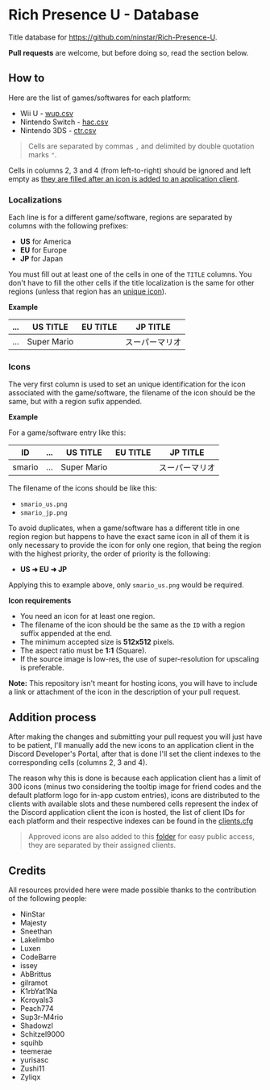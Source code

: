 # Rich Presence U - Database

Title database for https://github.com/ninstar/Rich-Presence-U.

**Pull requests** are welcome, but before doing so, read the section below.

## How to

Here are the list of games/softwares for each platform:

- Wii U - [wup.csv](titles/wup.csv)
- Nintendo Switch - [hac.csv](titles/hac.csv)
- Nintendo 3DS - [ctr.csv](titles/ctr.csv)

> Cells are separated by commas ``,`` and delimited by double quotation marks ``"``.

Cells in columns 2, 3 and 4 (from left-to-right) should be ignored and left empty as [they are filled after an icon is added to an application client](#addition-process).

### Localizations

Each line is for a different game/software, regions are separated by columns with the following prefixes:

- **US** for America
- **EU** for Europe
- **JP** for Japan

You must fill out at least one of the cells in one of the `TITLE` columns. You don't have to fill the other cells if the title localization is the same for other regions (unless that region has an [unique icon](#icons)).

**Example**

| ... | US TITLE | EU TITLE | JP TITLE |
| --- | --- | --- | --- |
| ... | Super Mario |     | スーパーマリオ |

### Icons

The very first column is used to set an unique identification for the icon associated with the game/software, the filename of the icon should be the same, but with a region sufix appended.

**Example**

For a game/software entry like this:

| ID | ... | US TITLE | EU TITLE | JP TITLE |
| --- | --- | --- | --- | --- |
| smario | ... | Super Mario |     | スーパーマリオ |

The filename of the icons should be like this:

- ``smario_us.png``
- ``smario_jp.png``

To avoid duplicates, when a game/software has a different title in one region region but happens to have the exact same icon in all of them it is only necessary to provide the icon for only one region, that being the region with the highest priority, the order of priority is the following:

- **US ➜ EU ➜ JP**

Applying this to example above, only ``smario_us.png`` would be required.

**Icon requirements**

- You need an icon for at least one region.
- The filename of the icon should be the same as the `ID` with a region suffix appended at the end.
- The minimum accepted size is **512x512** pixels.
- The aspect ratio must be **1:1** (Square).
- If the source image is low-res, the use of super-resolution for upscaling is preferable.

**Note:** This repository isn't meant for hosting icons, you will have to include a link or attachment of the icon in the description of your pull request.

## Addition process

After making the changes and submitting your pull request you will just have to be patient, I'll manually add the new icons to an application client in the Discord Developer's Portal, after that is done I'll set the client indexes to the corresponding cells (columns 2, 3 and 4).

The reason why this is done is because each application client has a limit of 300 icons (minus two considering the tooltip image for friend codes and the default platform logo for in-app custom entries), icons are distributed to the clients with available slots and these numbered cells represent the index of the Discord application client the icon is hosted, the list of client IDs for each platform and their respective indexes can be found in the [clients.cfg](clients.cfg)

> Approved icons are also added to this [folder](https://www.dropbox.com/scl/fo/3ydzm0p9wr2ciw3gtwrlm/h?rlkey=a00uzk0a62jn2xtws382gxlqa&dl=0) for easy public access, they are separated by their assigned clients.

## Credits

All resources provided here were made possible thanks to the contribution of the following people:

- NinStar
- Majesty
- Sneethan
- Lakelimbo
- Luxen
- CodeBarre
- issey
- AbBrittus
- gilramot
- K1rbYat1Na
- Kcroyals3
- Peach774
- Sup3r-M4rio
- ShadowzI
- Schitzel9000
- squihb
- teemerae
- yurisasc
- Zushi11
- Zyliqx
